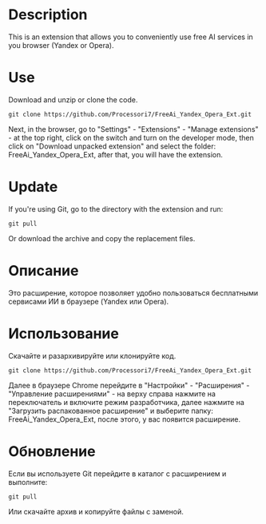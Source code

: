 # Description
This is an extension that allows you to conveniently use free AI services in you browser (Yandex or Opera).

# Use

Download and unzip or clone the code.
```
git clone https://github.com/Processori7/FreeAi_Yandex_Opera_Ext.git
```
Next, in the browser, go to "Settings" - "Extensions" - "Manage extensions" - at the top right, click on the switch and turn on the developer mode, then click on "Download unpacked extension" and select the folder: FreeAi_Yandex_Opera_Ext, after that, you will have the extension.

# Update

If you're using Git, go to the directory with the extension and run:
```
git pull
```
Or download the archive and copy the replacement files.

# Описание 
Это расширение, которое позволяет удобно пользоваться бесплатными сервисами ИИ в браузере (Yandex или Opera). 

# Использование 

Скачайте и разархивируйте или клонируйте код. 
```
git clone https://github.com/Processori7/FreeAi_Yandex_Opera_Ext.git
```
Далее в браузере Chrome перейдите в "Настройки" - "Расширения" - "Управление расширениями" - на верху справа нажмите на переключатель и включите режим разработчика, далее нажмите на "Загрузить распакованное расширение" и выберите папку: FreeAi_Yandex_Opera_Ext, после этого, у вас появится расширение.

# Обновление

Если вы используете Git перейдите в каталог с расширением и выполните:
```
git pull
```
Или скачайте архив и копируйте файлы с заменой.